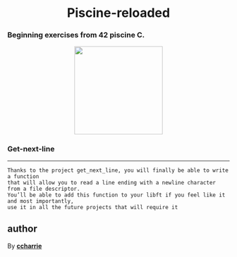 <h1 align=center>Piscine-reloaded</h1>
<h3>Beginning exercises from 42 piscine C.</h3>

<p align=center float="left">
    <a href="http://www.42.fr/"><img src="https://www.usine-digitale.fr//mediatheque/4/6/0/000643064/42.png" height="200" width="auto"></a>
 </p>

### Get-next-line
***
```
Thanks to the project get_next_line, you will finally be able to write a function
that will allow you to read a line ending with a newline character from a file descriptor.
You’ll be able to add this function to your libft if you feel like it and most importantly,
use it in all the future projects that will require it
```
## author

By [**ccharrie**](https://profile.intra.42.fr/users/ccharrie)
